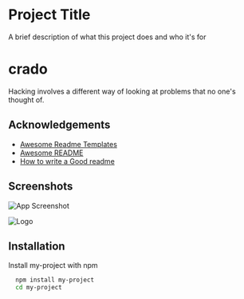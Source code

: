 
# Project Title

A brief description of what this project does and who it's for

# crado 

Hacking involves a different way of looking at problems that no one's thought of.
## Acknowledgements

 - [Awesome Readme Templates](https://awesomeopensource.com/project/elangosundar/awesome-README-templates)
 - [Awesome README](https://github.com/matiassingers/awesome-readme)
 - [How to write a Good readme](https://bulldogjob.com/news/449-how-to-write-a-good-readme-for-your-github-project)

  
## Screenshots

![App Screenshot](https://via.placeholder.com/468x300?text=App+Screenshot+Here)


![Logo](https://dev-to-uploads.s3.amazonaws.com/uploads/articles/th5xamgrr6se0x5ro4g6.png)

    
## Installation

Install my-project with npm

```bash
  npm install my-project
  cd my-project
```
    